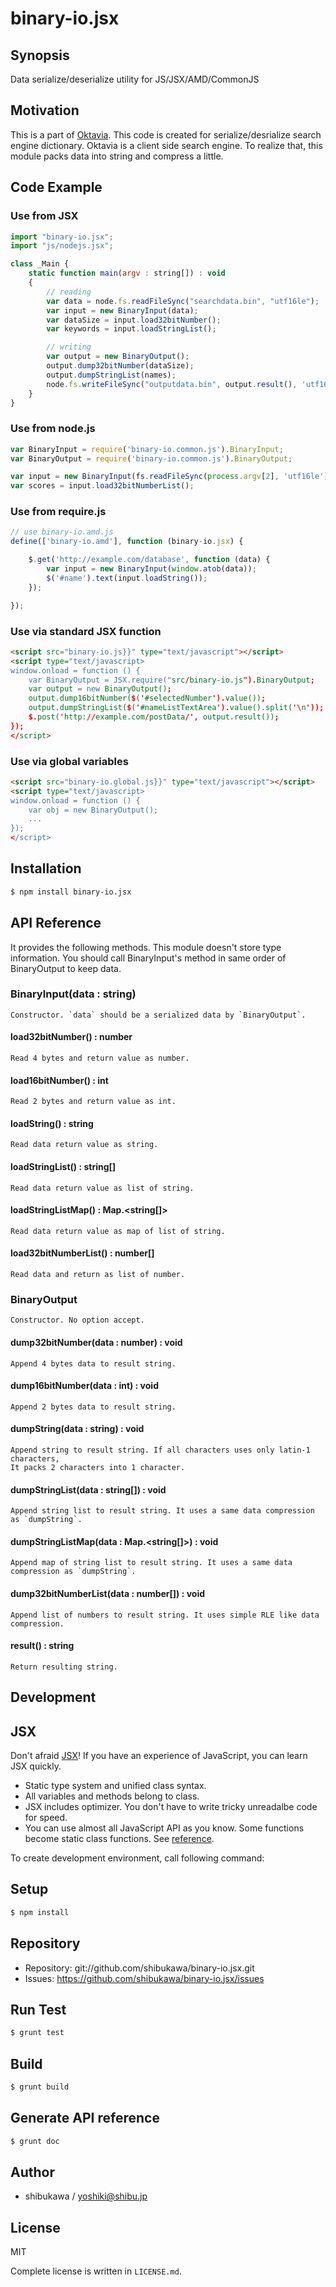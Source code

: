 binary-io.jsx
===========================================

Synopsis
---------------

Data serialize/deserialize utility for JS/JSX/AMD/CommonJS

Motivation
---------------

This is a part of [Oktavia](http://oktavia.info). This code is created for serialize/desrialize search engine dictionary.
Oktavia is a client side search engine. To realize that, this module packs data into string and compress a little.

Code Example
---------------

### Use from JSX

```js
import "binary-io.jsx";
import "js/nodejs.jsx";

class _Main {
    static function main(argv : string[]) : void
    {
        // reading
        var data = node.fs.readFileSync("searchdata.bin", "utf16le");
        var input = new BinaryInput(data);
        var dataSize = input.load32bitNumber();
        var keywords = input.loadStringList();

        // writing
        var output = new BinaryOutput();
        output.dump32bitNumber(dataSize);
        output.dumpStringList(names);
        node.fs.writeFileSync("outputdata.bin", output.result(), 'utf16le');
    }
}
```

### Use from node.js

```js
var BinaryInput = require('binary-io.common.js').BinaryInput;
var BinaryOutput = require('binary-io.common.js').BinaryOutput;

var input = new BinaryInput(fs.readFileSync(process.argv[2], 'utf16le'));
var scores = input.load32bitNumberList();
```

### Use from require.js

```js
// use binary-io.amd.js
define(['binary-io.amd'], function (binary-io.jsx) {

    $.get('http://example.com/database', function (data) {
        var input = new BinaryInput(window.atob(data));
        $('#name').text(input.loadString());
    });

});
```

### Use via standard JSX function

```html
<script src="binary-io.js}}" type="text/javascript"></script>
<script type="text/javascript>
window.onload = function () {
    var BinaryOutput = JSX.require("src/binary-io.js").BinaryOutput;
    var output = new BinaryOutput();
    output.dump16bitNumber($('#selectedNumber').value());
    output.dumpStringList($('#nameListTextArea').value().split('\n'));
    $.post('http://example.com/postData/', output.result());
});
</script>
```

### Use via global variables

```html
<script src="binary-io.global.js}}" type="text/javascript"></script>
<script type="text/javascript>
window.onload = function () {
    var obj = new BinaryOutput();
    ...
});
</script>
```

Installation
---------------

```sh
$ npm install binary-io.jsx
```

API Reference
------------------

It provides the following methods. This module doesn't store type information.
You should call BinaryInput's method in same order of BinaryOutput to keep data.

### BinaryInput(data : string)

    Constructor. `data` should be a serialized data by `BinaryOutput`.

#### load32bitNumber() : number

    Read 4 bytes and return value as number.

#### load16bitNumber() : int

    Read 2 bytes and return value as int.

#### loadString() : string

    Read data return value as string.

#### loadStringList() : string[]

    Read data return value as list of string.

#### loadStringListMap() : Map.<string[]>

    Read data return value as map of list of string.

#### load32bitNumberList() : number[]

    Read data and return as list of number.

### BinaryOutput

    Constructor. No option accept.

#### dump32bitNumber(data : number) : void

    Append 4 bytes data to result string.

#### dump16bitNumber(data : int) : void

    Append 2 bytes data to result string.

#### dumpString(data : string) : void

    Append string to result string. If all characters uses only latin-1 characters,
    It packs 2 characters into 1 character.

#### dumpStringList(data : string[]) : void

    Append string list to result string. It uses a same data compression as `dumpString`.

#### dumpStringListMap(data : Map.<string[]>) : void

    Append map of string list to result string. It uses a same data compression as `dumpString`.

#### dump32bitNumberList(data : number[]) : void

    Append list of numbers to result string. It uses simple RLE like data compression.

#### result() : string

    Return resulting string.

Development
-------------

## JSX

Don't afraid [JSX](http://jsx.github.io)! If you have an experience of JavaScript, you can learn JSX
quickly.

* Static type system and unified class syntax.
* All variables and methods belong to class.
* JSX includes optimizer. You don't have to write tricky unreadalbe code for speed.
* You can use almost all JavaScript API as you know. Some functions become static class functions. See [reference](http://jsx.github.io/doc/stdlibref.html).

To create development environment, call following command:

## Setup

```sh
$ npm install
```

## Repository

* Repository: git://github.com/shibukawa/binary-io.jsx.git
* Issues: https://github.com/shibukawa/binary-io.jsx/issues

## Run Test

```sh
$ grunt test
```

## Build

```sh
$ grunt build
```

## Generate API reference

```sh
$ grunt doc
```

Author
---------

* shibukawa / yoshiki@shibu.jp

License
------------

MIT

Complete license is written in `LICENSE.md`.

